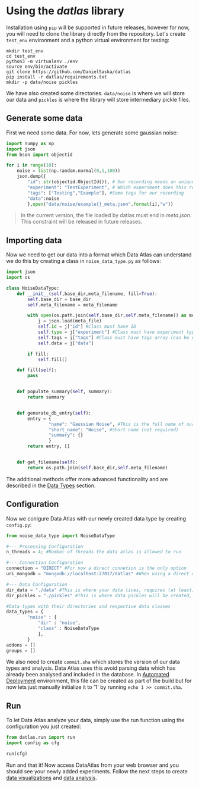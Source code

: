 # Using the *datlas* library
Installation using `pip` will be supported in future releases, however for now, you will need to clone the library directly from the repository.
Let's create `test_env` environment and a python virtual environment for testing:
```console 
mkdir test_env
cd test_env
python3 -m virtualenv ./env
source env/bin/activate
git clone https://github.com/DanielSaska/datlas
pip install -r datlas/requirements.txt
mkdir -p data/noise pickles
```
We have also created some directories. `data/noise` is where we will store our data and `pickles` is where the library will store intermediary pickle files.

## Generate some data
First we need some data. For now, lets generate some gaussian noise:
```python
import numpy as np
import json
from bson import objectid

for i in range(10):
    noise = list(np.random.normal(0,1,100))
    json.dump({
        "id": str(objectid.ObjectId()), # Our recording needs an unique ID
        "experiment": "TestExperiment", # Which experiment does this recording belong to
        "tags": ["Testing","Example"], #Some tags for our recording
        "data":noise
        },open("data/noise/example{}_meta.json".format(i),"w"))
```
> In the current version, the file loaded by datlas must end in *meta.json*. This constraint will be released in future releases.

## Importing data
Now we need to get our data into a format which Data Atlas can understand we do this by creating a class in `noise_data_type.py` as follows:

```python
import json
import os

class NoiseDataType:
    def __init__(self,base_dir,meta_filename, fill=True):
        self.base_dir = base_dir
        self.meta_filename = meta_filename

        with open(os.path.join(self.base_dir,self.meta_filename)) as meta_file:
            j = json.load(meta_file)
            self.id = j["id"] #Class must have ID
            self.type = j["experiment"] #Class must have experiment type
            self.tags = j["tags"] #Class must have tags array (can be empty)
            self.data = j["data"]

        if fill:
            self.fill()

    def fill(self):
        pass


    def populate_summary(self, summary):
        return summary


    def generate_db_entry(self):
        entry = {
                "name": "Gaussian Noise", #This is the full name of our data type
                "short_name": "Noise", #Short name (not required)
                "summary": {}
                }
        return entry, []


    def get_filename(self):
        return os.path.join(self.base_dir,self.meta_filename)
```
The additional methods offer more advanced functionality and are described in the [Data Types](/data-types.md) section.

## Configuration

Now we conigure Data Atlas with our newly created data type by creating `config.py`:
```python
from noise_data_type import NoiseDataType

#--- Processing Configuration
n_threads = 4; #Number of threads the data atlas is allowed to run

#--- Connection Configuration
connection = "DIRECT" #For now a direct connetion is the only option
uri_mongodb = "mongodb://localhost:27017/datlas" #When using a direct connection, provide mongodb uri

#--- Data Configuration
dir_data = "./data" #This is where your data lives, requires (at least) read-only access
dir_pickles = "./pickles" #This is where data pickles will be created, requires read-write access

#Data types with their directories and respective data classes
data_types = {
        "noise" : {
            "dir" : "noise",
            "class" : NoiseDataType
            },
        }
addons = []
groups = []
```
We also need to create `commit.sha` which stores the version of our data types and analysis. Data Atlas uses this avoid parsing data which has already been analysed and included in the database. In [Automated Deployment](automated-deployment.md) environment, this file can be created as part of the build but for now lets just manually initialize it to '1' by running `echo 1 >> commit.sha`.


## Run
To let Data Atlas analyze your data, simply use the run function using the configuration you just created:

```python
from datlas.run import run
import config as cfg

run(cfg)
```

Run and that it! Now access DataAtlas from your web browser and you should see your newly added experiments. Follow the next steps to create [data visualizations](example-visualizaiton.md) and [data analysis](example-analysis.md).





